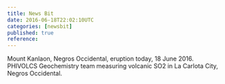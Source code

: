 ```yaml
---
title: News Bit
date: 2016-06-18T22:02:10UTC
categories: [newsbit]
published: true
reference: 
---
```


Mount Kanlaon, Negros Occidental, eruption today, 18 June 2016. PHIVOLCS Geochemistry team measuring volcanic SO2 in La Carlota City, Negros Occidental.
